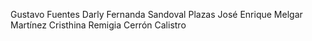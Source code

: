 Gustavo Fuentes
Darly Fernanda Sandoval Plazas
José Enrique Melgar Martínez
Cristhina Remigia Cerrón Calistro
